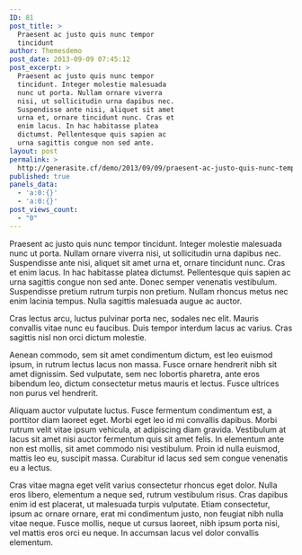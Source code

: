 ```yaml
---
ID: 81
post_title: >
  Praesent ac justo quis nunc tempor
  tincidunt
author: Themesdemo
post_date: 2013-09-09 07:45:12
post_excerpt: >
  Praesent ac justo quis nunc tempor
  tincidunt. Integer molestie malesuada
  nunc ut porta. Nullam ornare viverra
  nisi, ut sollicitudin urna dapibus nec.
  Suspendisse ante nisi, aliquet sit amet
  urna et, ornare tincidunt nunc. Cras et
  enim lacus. In hac habitasse platea
  dictumst. Pellentesque quis sapien ac
  urna sagittis congue non sed ante.
layout: post
permalink: >
  http://generasite.cf/demo/2013/09/09/praesent-ac-justo-quis-nunc-tempor-tincidunt/
published: true
panels_data:
  - 'a:0:{}'
  - 'a:0:{}'
post_views_count:
  - "0"
---
```

Praesent ac justo quis nunc tempor tincidunt. Integer molestie malesuada nunc ut porta. Nullam ornare viverra nisi, ut sollicitudin urna dapibus nec. Suspendisse ante nisi, aliquet sit amet urna et, ornare tincidunt nunc. Cras et enim lacus. In hac habitasse platea dictumst. Pellentesque quis sapien ac urna sagittis congue non sed ante.
Donec semper venenatis vestibulum. Suspendisse pretium rutrum turpis non pretium. Nullam rhoncus metus nec enim lacinia tempus. Nulla sagittis malesuada augue ac auctor.

Cras lectus arcu, luctus pulvinar porta nec, sodales nec elit. Mauris convallis vitae nunc eu faucibus. Duis tempor interdum lacus ac varius. Cras sagittis nisl non orci dictum molestie.

<span class="colortext">Aenean commodo</span>, sem sit amet condimentum dictum, est leo euismod ipsum, in rutrum lectus lacus non massa. Fusce ornare hendrerit nibh sit amet dignissim. Sed vulputate, sem nec lobortis pharetra, ante eros bibendum leo, dictum consectetur metus mauris et lectus. Fusce ultrices non purus vel hendrerit.
<!--nextpage-->
<span class="colortext">Aliquam auctor vulputate luctus.</span> Fusce fermentum condimentum est, a porttitor diam laoreet eget. Morbi eget leo id mi convallis dapibus. Morbi rutrum velit vitae ipsum vehicula, at adipiscing diam gravida. Vestibulum at lacus sit amet nisi auctor fermentum quis sit amet felis. In elementum ante non est mollis, sit amet commodo nisi vestibulum. Proin id nulla euismod, mattis leo eu, suscipit massa. Curabitur id lacus sed sem congue venenatis eu a lectus.

Cras vitae magna eget velit varius consectetur rhoncus eget dolor. Nulla eros libero, elementum a neque sed, rutrum vestibulum risus. Cras dapibus enim id est placerat, ut malesuada turpis vulputate. Etiam consectetur, ipsum ac ornare ornare, erat mi condimentum justo, non feugiat nibh nulla vitae neque. Fusce mollis, neque ut cursus laoreet, nibh ipsum porta nisi, vel mattis eros orci eu neque. In accumsan lacus vel dolor convallis elementum.